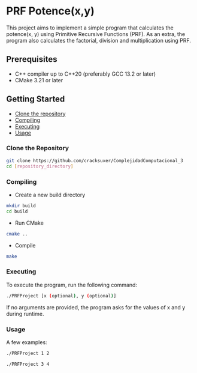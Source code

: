 # PRF Potence(x,y)

This project aims to implement a simple program that calculates the potence(x, y) using Primitive Recursive Functions (PRF).
As an extra, the program also calculates the factorial, division and multiplication using PRF.

## Prerequisites

- C++ compiler up to C++20 (preferably GCC 13.2 or later)
- CMake 3.21 or later

## Getting Started

- [Clone the repository](#clone-the-repository)
- [Compiling](#compiling)
- [Executing](#executing)
- [Usage](#usage)

### Clone the Repository

```bash
git clone https://github.com/cracksuxer/ComplejidadComputacional_3
cd [repository_directory]
```

### Compiling

- Create a new build directory

```bash
mkdir build
cd build
```
- Run CMake

```bash
cmake ..
```

- Compile

```bash
make
```

### Executing

To execute the program, run the following command:

```bash
./PRFProject [x (optional), y (optional)]
```

If no arguments are provided, the program asks for the values of x and y during runtime.

### Usage

A few examples:

```bash
./PRFProject 1 2
```

```bash
./PRFProject 3 4
```
